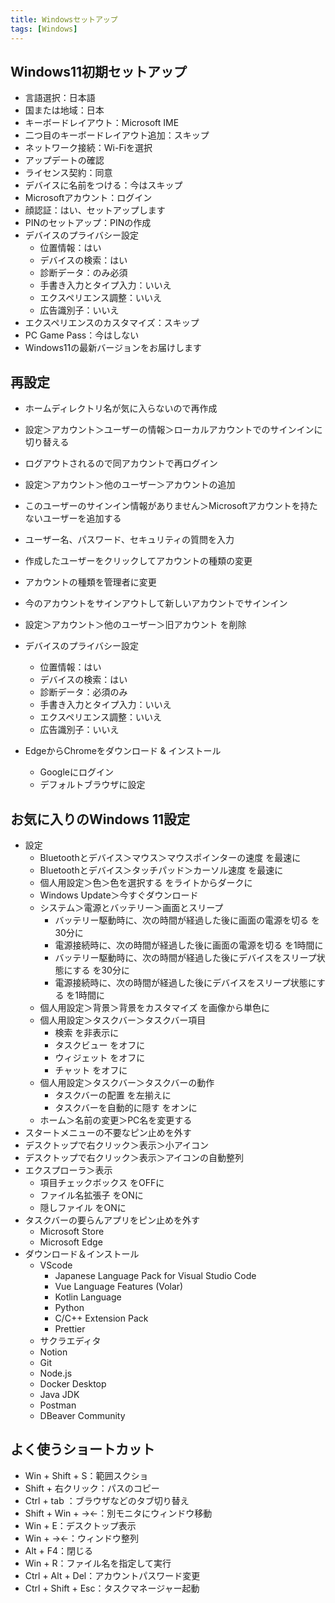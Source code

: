 ```yaml
---
title: Windowsセットアップ
tags: [Windows]
---
```


## Windows11初期セットアップ

* 言語選択：日本語
* 国または地域：日本
* キーボードレイアウト：Microsoft IME
* 二つ目のキーボードレイアウト追加：スキップ
* ネットワーク接続：Wi-Fiを選択
* アップデートの確認
* ライセンス契約：同意
* デバイスに名前をつける：今はスキップ
* Microsoftアカウント：ログイン
* 顔認証：はい、セットアップします
* PINのセットアップ：PINの作成
* デバイスのプライバシー設定
    * 位置情報：はい
    * デバイスの検索：はい
    * 診断データ：のみ必須
    * 手書き入力とタイプ入力：いいえ
    * エクスペリエンス調整：いいえ
    * 広告識別子：いいえ
* エクスペリエンスのカスタマイズ：スキップ
* PC Game Pass：今はしない
* Windows11の最新バージョンをお届けします


## 再設定

* ホームディレクトリ名が気に入らないので再作成
* 設定＞アカウント＞ユーザーの情報＞ローカルアカウントでのサインインに切り替える
* ログアウトされるので同アカウントで再ログイン
* 設定＞アカウント＞他のユーザー＞アカウントの追加
* このユーザーのサインイン情報がありません＞Microsoftアカウントを持たないユーザーを追加する
* ユーザー名、パスワード、セキュリティの質問を入力
* 作成したユーザーをクリックしてアカウントの種類の変更
* アカウントの種類を管理者に変更
* 今のアカウントをサインアウトして新しいアカウントでサインイン
* 設定＞アカウント＞他のユーザー＞旧アカウント を削除

* デバイスのプライバシー設定
    * 位置情報：はい
    * デバイスの検索：はい
    * 診断データ：必須のみ
    * 手書き入力とタイプ入力：いいえ
    * エクスペリエンス調整：いいえ
    * 広告識別子：いいえ

* EdgeからChromeをダウンロード & インストール
    * Googleにログイン
    * デフォルトブラウザに設定


## お気に入りのWindows 11設定

* 設定
    * Bluetoothとデバイス＞マウス＞マウスポインターの速度 を最速に
    * Bluetoothとデバイス＞タッチパッド＞カーソル速度 を最速に
    * 個人用設定＞色＞色を選択する をライトからダークに
    * Windows Update＞今すぐダウンロード
    * システム＞電源とバッテリー＞画面とスリープ
        * バッテリー駆動時に、次の時間が経過した後に画面の電源を切る を30分に
        * 電源接続時に、次の時間が経過した後に画面の電源を切る を1時間に
        * バッテリー駆動時に、次の時間が経過した後にデバイスをスリープ状態にする を30分に
        * 電源接続時に、次の時間が経過した後にデバイスをスリープ状態にする を1時間に
    * 個人用設定＞背景＞背景をカスタマイズ を画像から単色に
    * 個人用設定＞タスクバー＞タスクバー項目
        * 検索 を非表示に
        * タスクビュー をオフに
        * ウィジェット をオフに
        * チャット をオフに
    * 個人用設定＞タスクバー＞タスクバーの動作
        * タスクバーの配置 を左揃えに
        * タスクバーを自動的に隠す をオンに
    * ホーム＞名前の変更＞PC名を変更する
* スタートメニューの不要なピン止めを外す
* デスクトップで右クリック＞表示＞小アイコン
* デスクトップで右クリック＞表示＞アイコンの自動整列
* エクスプローラ＞表示
    * 項目チェックボックス をOFFに
    * ファイル名拡張子 をONに
    * 隠しファイル をONに
* タスクバーの要らんアプリをピン止めを外す
    * Microsoft Store
    * Microsoft Edge
* ダウンロード＆インストール
    * VScode
        * Japanese Language Pack for Visual Studio Code
        * Vue Language Features (Volar)
        * Kotlin Language
        * Python
        * C/C++ Extension Pack
        * Prettier
    * サクラエディタ
    * Notion
    * Git
    * Node.js
    * Docker Desktop
    * Java JDK
    * Postman
    * DBeaver Community



## よく使うショートカット

- Win + Shift + S：範囲スクショ
- Shift + 右クリック：パスのコピー
- Ctrl + tab ：ブラウザなどのタブ切り替え
- Shift + Win + →←：別モニタにウィンドウ移動
- Win + E：デスクトップ表示
- Win + →←：ウィンドウ整列
- Alt + F4：閉じる
- Win + R：ファイル名を指定して実行
- Ctrl + Alt + Del：アカウントパスワード変更
- Ctrl + Shift + Esc：タスクマネージャー起動